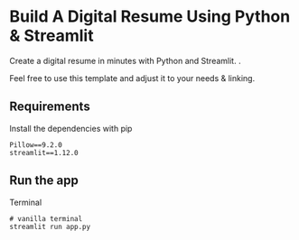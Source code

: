 # Build A Digital Resume Using Python & Streamlit
Create a digital resume in minutes with Python and Streamlit. .<br>

Feel free to use this template and adjust it to your needs & linking.<br>

## Requirements
Install the dependencies with pip
```
Pillow==9.2.0
streamlit==1.12.0
```

## Run the app
Terminal
```
# vanilla terminal
streamlit run app.py
```

